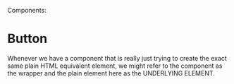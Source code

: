 Components:

# Button

Whenever we have a component that is really just trying to create the exact same plain HTML equivalent element, we might refer to the component as the wrapper and the plain element here as the UNDERLYING ELEMENT.